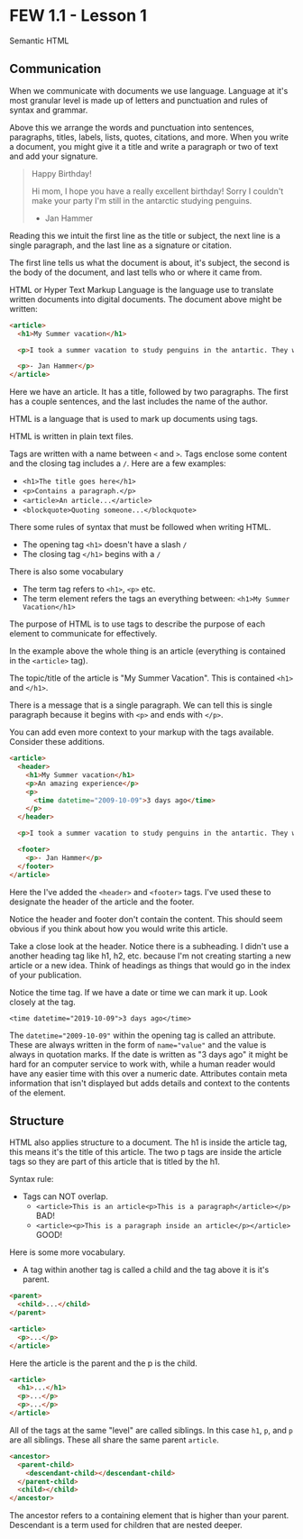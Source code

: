 # FEW 1.1 - Lesson 1

Semantic HTML

## Communication 

When we communicate with documents we use language. Language at it's most granular level is made up of letters and punctuation and rules of syntax and grammar. 

Above this we arrange the words and punctuation into sentences, paragraphs, titles, labels, lists, quotes, citations, and more. When you write a document, you might give it a title and write a paragraph or two of text and add your signature. 

> Happy Birthday!
>
> Hi mom, I hope you have a really excellent birthday! Sorry I couldn't make your party I'm still in the antarctic studying penguins. 
>
> - Jan Hammer

Reading this we intuit the first line as the title or subject, the next line is a single paragraph, and the last line as a signature or citation. 

The first line tells us what the document is about, it's subject, the second is the body of the document, and last tells who or where it came from. 

HTML or Hyper Text Markup Language is the language use to translate written documents into digital documents. The document above might be written: 

```html
<article>
  <h1>My Summer vacation</h1>

  <p>I took a summer vacation to study penguins in the antartic. They waddled acorss the ice and I did science. It was more fun than it sounds. </p> 

  <p>- Jan Hammer</p>
</article>
```

Here we have an article. It has a title, followed by two paragraphs. The first has a couple sentences, and the last includes the name of the author.

HTML is a language that is used to mark up documents using tags. 

HTML is written in plain text files. 

Tags are written with a name between `<` and `>`. Tags enclose some content and the closing tag includes a `/`. Here are a few examples: 

- `<h1>The title goes here</h1>`
- `<p>Contains a paragraph.</p>`
- `<article>An article...</article>`
- `<blockquote>Quoting someone...</blockquote>`

There some rules of syntax that must be followed when writing HTML. 

- The opening tag `<h1>` doesn't have a slash `/`
- The closing tag `</h1>` begins with a `/`

There is also some vocabulary

- The term tag refers to `<h1>`, `<p>` etc.
- The term element refers the tags an everything between: `<h1>My Summer Vacation</h1>`

The purpose of HTML is to use tags to describe the purpose of each element to communicate for effectively. 

In the example above the whole thing is an article (everything is contained in the `<article>` tag). 

The topic/title of the article is "My Summer Vacation". This is contained `<h1>` and `</h1>`. 

There is a message that is a single paragraph. We can tell this is single paragraph because it begins with `<p>` and ends with `</p>`. 

You can add even more context to your markup with the tags available. Consider these additions. 

```html
<article>
  <header>
    <h1>My Summer vacation</h1>
    <p>An amazing experience</p>
    <p>
      <time datetime="2009-10-09">3 days ago</time>
    </p>
  </header>

  <p>I took a summer vacation to study penguins in the antartic. They waddled acorss the ice and I did science. It was more fun than it sounds. </p> 

  <footer>
    <p>- Jan Hammer</p>
  </footer>
</article>
```

Here the I've added the `<header>` and `<footer>` tags. I've used these to designate the header of the article and the footer.

Notice the header and footer don't contain the content. This should seem obvious if you think about how you would write this article. 

Take a close look at the header. Notice there is a subheading. I didn't use a another heading tag like h1, h2, etc. because I'm not creating starting a new article or a new idea. Think of headings as things that would go in the index of your publication. 

Notice the time tag. If we have a date or time we can mark it up. Look closely at the tag. 

`<time datetime="2019-10-09">3 days ago</time>`

The `datetime="2009-10-09"` within the opening tag is called an attribute. These are always written in the form of `name="value"` and the value is always in quotation marks. If the date is written as "3 days ago" it might be hard for an computer service to work with, while a human reader would have any easier time with this over a numeric date. Attributes contain meta information that isn't displayed but adds details and context to the contents of the element. 

## Structure 

HTML also applies structure to a document. The h1 is inside the article tag, this means it's the title of this article. The two p tags are inside the article tags so they are part of this article that is titled by the h1. 

Syntax rule: 

- Tags can NOT overlap. 
  - `<article>This is an article<p>This is a paragraph</article></p>` BAD!
  - `<article><p>This is a paragraph inside an article</p></article>` GOOD!

Here is some more vocabulary. 

- A tag within another tag is called a child and the tag above it is it's parent. 

```html
<parent>
  <child>...</child>
</parent>
```

```html
<article>
  <p>...</p>
</article>
``` 

Here the article is the parent and the p is the child. 

```html
<article>
  <h1>...</h1>
  <p>...</p>
  <p>...</p>
</article>
``` 

All of the tags at the same "level" are called siblings. In this case `h1`, `p`, and `p` are all siblings. These all share the same parent `article`. 

```html
<ancestor>
  <parent-child>
    <descendant-child></descendant-child>
  </parent-child>
  <child></child>
</ancestor>
```

The ancestor refers to a containing element that is higher than your parent. Descendant is a term used for children that are nested deeper. 




